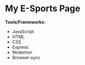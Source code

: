 # My E-Sports Page #

**Tools/Frameworks:**  
* JavaScript  
* HTML  
* CSS  
* Express  
* Nodemon
* Browser-sync